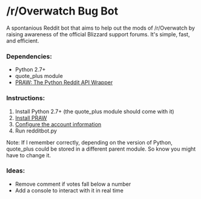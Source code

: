 /r/Overwatch Bug Bot
==========

A spontanious Reddit bot that aims to help out
the mods of /r/Overwatch by raising awareness of
the official Blizzard support forums.  It's simple,
fast, and efficient.


### Dependencies:
  - Python 2.7+
  - quote_plus module
  - [PRAW: The Python Reddit API Wrapper](http://praw.readthedocs.io)
  

### Instructions:
  1. Install Python 2.7+ (the quote_plus module should come with it)
  2. [Install PRAW](http://praw.readthedocs.io/en/latest/getting_started/installation.html)
  4. [Configure the account information](http://praw.readthedocs.io/en/latest/getting_started/authentication.html)
  3. Run redditbot.py
  
  Note: If I remember correctly, depending on the version of Python,
  quote_plus could be stored in a different parent module. So know
  you might have to change it.
  

### Ideas:
  - Remove comment if votes fall below a number
  - Add a console to interact with it in real time